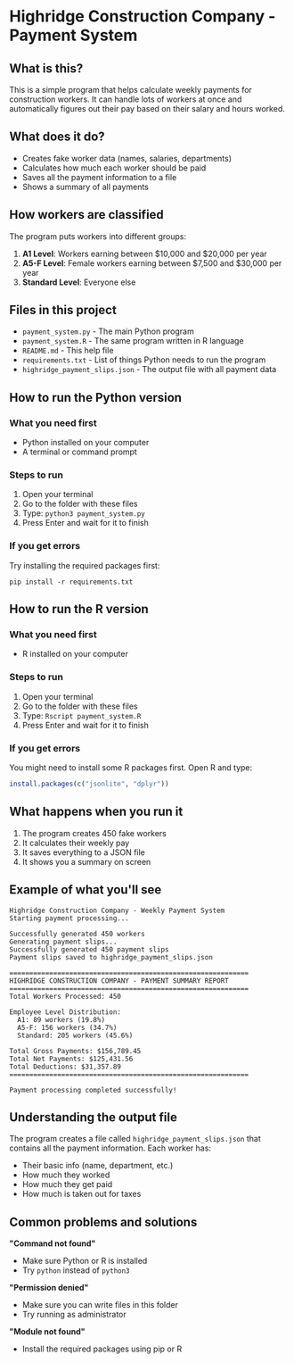 # Highridge Construction Company - Payment System

## What is this?

This is a simple program that helps calculate weekly payments for construction workers. It can handle lots of workers at once and automatically figures out their pay based on their salary and hours worked.

## What does it do?

- Creates fake worker data (names, salaries, departments)
- Calculates how much each worker should be paid
- Saves all the payment information to a file
- Shows a summary of all payments

## How workers are classified

The program puts workers into different groups:

1. **A1 Level**: Workers earning between $10,000 and $20,000 per year
2. **A5-F Level**: Female workers earning between $7,500 and $30,000 per year
3. **Standard Level**: Everyone else

## Files in this project

- `payment_system.py` - The main Python program
- `payment_system.R` - The same program written in R language
- `README.md` - This help file
- `requirements.txt` - List of things Python needs to run the program
- `highridge_payment_slips.json` - The output file with all payment data

## How to run the Python version

### What you need first
- Python installed on your computer
- A terminal or command prompt

### Steps to run
1. Open your terminal
2. Go to the folder with these files
3. Type: `python3 payment_system.py`
4. Press Enter and wait for it to finish

### If you get errors
Try installing the required packages first:
```
pip install -r requirements.txt
```

## How to run the R version

### What you need first
- R installed on your computer

### Steps to run
1. Open your terminal
2. Go to the folder with these files
3. Type: `Rscript payment_system.R`
4. Press Enter and wait for it to finish

### If you get errors
You might need to install some R packages first. Open R and type:
```r
install.packages(c("jsonlite", "dplyr"))
```

## What happens when you run it

1. The program creates 450 fake workers
2. It calculates their weekly pay
3. It saves everything to a JSON file
4. It shows you a summary on screen

## Example of what you'll see

```
Highridge Construction Company - Weekly Payment System
Starting payment processing...

Successfully generated 450 workers
Generating payment slips...
Successfully generated 450 payment slips
Payment slips saved to highridge_payment_slips.json

============================================================
HIGHRIDGE CONSTRUCTION COMPANY - PAYMENT SUMMARY REPORT
============================================================
Total Workers Processed: 450

Employee Level Distribution:
  A1: 89 workers (19.8%)
  A5-F: 156 workers (34.7%)
  Standard: 205 workers (45.6%)

Total Gross Payments: $156,789.45
Total Net Payments: $125,431.56
Total Deductions: $31,357.89
============================================================

Payment processing completed successfully!
```

## Understanding the output file

The program creates a file called `highridge_payment_slips.json` that contains all the payment information. Each worker has:

- Their basic info (name, department, etc.)
- How much they worked
- How much they get paid
- How much is taken out for taxes

## Common problems and solutions

**"Command not found"**
- Make sure Python or R is installed
- Try `python` instead of `python3`

**"Permission denied"**
- Make sure you can write files in this folder
- Try running as administrator

**"Module not found"**
- Install the required packages using pip or R
